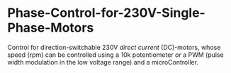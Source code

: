 # Phase-Control-for-230V-Single-Phase-Motors
Control for direction-switchable 230V *direct current* (DC)-motors, whose speed (rpm) can be controlled using a 10k potentiometer *or* a PWM (pulse width modulation in the low voltage range) and a microController.
